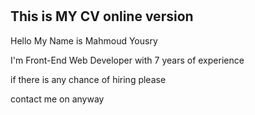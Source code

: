 # <h2>This is MY CV online version</h2>
<p>Hello My Name is Mahmoud Yousry</p>
<p>I'm Front-End Web Developer with 7 years of experience</p>

<p>if there is any chance of hiring please</p>
<p>contact me on anyway</p>





